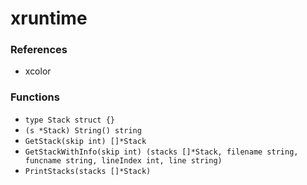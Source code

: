 # xruntime

### References

+ xcolor

### Functions

+ `type Stack struct {}`
+ `(s *Stack) String() string`
+ `GetStack(skip int) []*Stack`
+ `GetStackWithInfo(skip int) (stacks []*Stack, filename string, funcname string, lineIndex int, line string)`
+ `PrintStacks(stacks []*Stack)`
